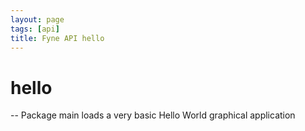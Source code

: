 ```yaml
---
layout: page
tags: [api]
title: Fyne API hello
---
```


# hello
--
Package main loads a very basic Hello World graphical application
